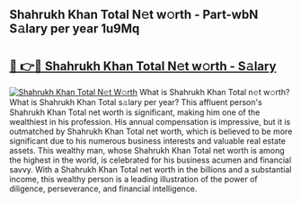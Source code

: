 ## Shahrukh Khan Total N𝚎t w𝚘rth - Part-wbN S𝚊lary per year 1u9Mq

# <h2><a href="http://gc2q32c.nevu.top/?p=Shahrukh+Khan+Total">🔗 👉🔴 Shahrukh Khan Total N𝚎t w𝚘rth - S𝚊lary</a></h2>

[![Shahrukh Khan Total N𝚎t W𝚘rth](https://i.imgur.com/Oavwk0R.jpeg)](http://gc2q32c.nevu.top/?p=Shahrukh+Khan+Total)
What is Shahrukh Khan Total n𝚎t w𝚘rth? What is Shahrukh Khan Total s𝚊lary per year?
This affluent person's Shahrukh Khan Total net worth is significant, making him one of the wealthiest in his profession. His annual compensation is impressive, but it is outmatched by Shahrukh Khan Total net worth, which is believed to be more significant due to his numerous business interests and valuable real estate assets. This wealthy man, whose Shahrukh Khan Total net worth is among the highest in the world, is celebrated for his business acumen and financial savvy. With a Shahrukh Khan Total net worth in the billions and a substantial income, this wealthy person is a leading illustration of the power of diligence, perseverance, and financial intelligence.
